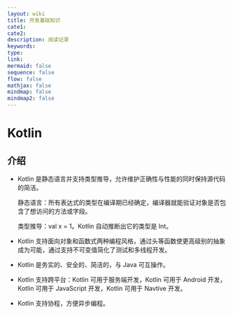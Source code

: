 ```yaml
---
layout: wiki
title: 开发基础知识
cate1:
cate2:
description: 阅读记录
keywords: 
type:
link:
mermaid: false
sequence: false
flow: false
mathjax: false
mindmap: false
mindmap2: false
---
```


# Kotlin

## 介绍

- Kotlin 是静态语言并支持类型推导，允许维护正确性与性能的同时保持源代码的简洁。
  
  静态语言：所有表达式的类型在编译期已经确定，编译器就能验证对象是否包含了想访问的方法或字段。
  
  类型推导：val x = 1。Kotlin 自动推断出它的类型是 Int。

- Kotlin 支持面向对象和函数式两种编程风格，通过头等函数使更高级别的抽象成为可能，通过支持不可变值简化了测试和多线程开发。

- Kotlin 是务实的、安全的、简洁的，与 Java 可互操作。

- Kotlin 支持跨平台：Kotlin 可用于服务端开发，Kotlin 可用于 Android 开发，Kotlin 可用于 JavaScript 开发，Kotlin 可用于 Navtive 开发。

- Kotlin 支持协程，方便异步编程。
